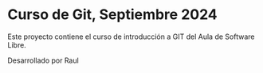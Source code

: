 # Curso de Git, Septiembre 2024

Este proyecto contiene el curso de introducción a GIT del Aula de Software Libre.

Desarrollado por Raul
